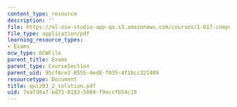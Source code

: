 ```yaml
---
content_type: resource
description: ''
file: https://ol-ocw-studio-app-qa.s3.amazonaws.com/courses/1-017-computing-and-data-analysis-for-environmental-applications-fall-2003/7eafd8a7bd7101835004f9eccfb54c19_quiz03_2_solution.pdf
file_type: application/pdf
learning_resource_types:
- Exams
ocw_type: OCWFile
parent_title: Exams
parent_type: CourseSection
parent_uid: 95cf6ce2-8555-4ed8-f935-4f1bcc321409
resourcetype: Document
title: quiz03_2_solution.pdf
uid: 7eafd8a7-bd71-0183-5004-f9eccfb54c19
---
```

